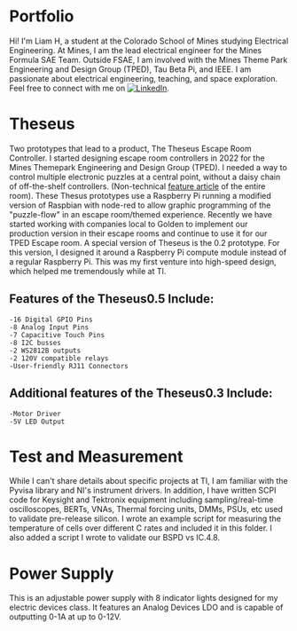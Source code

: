 # Portfolio
Hi! I'm Liam H, a student at the Colorado School of Mines studying Electrical Engineering. At Mines, I am the lead electrical engineer for the Mines Formula SAE Team. Outside FSAE, I am involved with the Mines Theme Park Engineering and Design Group (TPED), Tau Beta Pi, and IEEE. I am passionate about electrical engineering, teaching, and space exploration. Feel free to connect with me on [![LinkedIn](https://img.shields.io/badge/LinkedIn-Profile-blue)](https://www.linkedin.com/in/liam-homburger/).

# Theseus
  Two prototypes that lead to a product, The Theseus Escape Room Controller. 
  I started designing escape room controllers in 2022 for the Mines Themepark Engineering and Design Group (TPED). I needed a way to control multiple electronic puzzles at a central point, without a daisy chain of off-the-shelf controllers. (Non-technical [feature article](https://www.themedattraction.com/marvins-gold-rush-escape-colorado-school-of-mines-tped/) of the entire room).
  These Thesus prototypes use a Raspberry Pi running a modified version of Raspbian with node-red to allow graphic programming of the "puzzle-flow" in an escape room/themed experience. Recently we have started working with companies local to Golden to implement our production version in their escape rooms and continue to use it for our TPED Escape room.
  A special version of Theseus is the 0.2 prototype. For this version, I designed it around a Raspberry Pi compute module instead of a regular Raspberry Pi. This was my first venture into high-speed design, which helped me tremendously while at TI.
## Features of the Theseus0.5 Include:
    -16 Digital GPIO Pins
    -8 Analog Input Pins
    -7 Capacitive Touch Pins
    -8 I2C busses
    -2 WS2812B outputs
    -2 120V compatible relays
    -User-friendly RJ11 Connectors
## Additional features of the Theseus0.3 Include:
    -Motor Driver
    -5V LED Output
# Test and Measurement
  While I can't share details about specific projects at TI, I am familiar with the Pyvisa library and NI's instrument drivers. In addition, I have written SCPI code for Keysight and Tektronix equipment including sampling/real-time oscilloscopes, BERTs, VNAs, Thermal forcing units, DMMs, PSUs, etc used to validate pre-release silicon. I wrote an example script for measuring the temperature of cells over different C rates and included it in this folder.
  I also added a script I wrote to validate our BSPD vs IC.4.8. 
# Power Supply
  This is an adjustable power supply with 8 indicator lights designed for my electric devices class. It features an Analog Devices LDO and is capable of outputting 0-1A at up to 0-12V.
